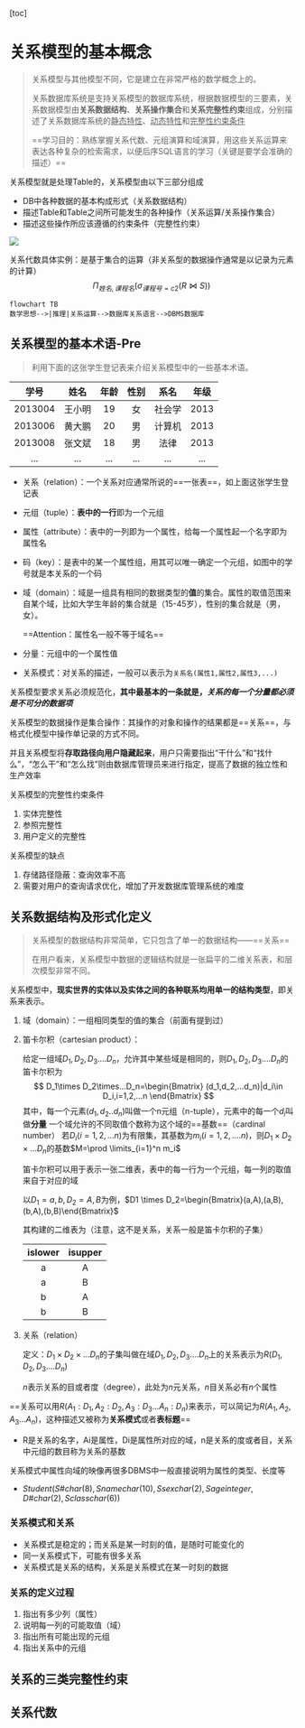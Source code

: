 [toc]

# 关系模型的基本概念

> 关系模型与其他模型不同，它是建立在非常严格的数学概念上的。
>
> 关系数据库系统是支持关系模型的数据库系统，根据数据模型的三要素，关系数据模型由**关系数据结构**、**关系操作集合**和**关系完整性约束**组成，分别描述了关系数据库系统的<u>静态特性</u>、<u>动态特性</u>和<u>完整性约束条件</u>
>
> ==学习目的：熟练掌握关系代数、元组演算和域演算，用这些关系运算来表达各种复杂的检索需求，以便后序SQL语言的学习（关键是要学会准确的描述）==

关系模型就是处理Table的，关系模型由以下三部分组成

- DB中各种数据的基本构成形式（关系数据结构）
- 描述Table和Table之间所可能发生的各种操作（关系运算/关系操作集合）
- 描述这些操作所应该遵循的约束条件（完整性约束）

![](https://gitee.com/ababa-317/image/raw/master/images/1457979e997a09464dff546537dad30.jpg)

关系代数具体实例：是基于集合的运算（非关系型的数据操作通常是以记录为元素的计算）
$$
\Pi_{姓名,课程名}\Big(\sigma_{课程号=c2}\big(R\bowtie S\big)\Big)
$$

```mermaid
flowchart TB
数学思想-->|推理|关系运算-->数据库关系语言-->DBMS数据库
```



## 关系模型的基本术语-Pre

> 利用下面的这张学生登记表来介绍关系模型中的一些基本术语。

|  学号   |  姓名  | 年龄 | 性别 |  系名  | 年级 |
| :-----: | :----: | :--: | :--: | :----: | :--: |
| 2013004 | 王小明 |  19  |  女  | 社会学 | 2013 |
| 2013006 | 黄大鹏 |  20  |  男  | 计算机 | 2013 |
| 2013008 | 张文斌 |  18  |  男  |  法律  | 2013 |
|   ...   |  ...   | ...  | ...  |  ...   | ...  |

- 关系（relation）：一个关系对应通常所说的==一张表==，如上面这张学生登记表

- 元组（tuple）：**表中的一行**即为一个元组

- 属性（attribute）：表中的一列即为一个属性，给每一个属性起一个名字即为属性名

- 码（key）：是表中的某一个属性组，用其可以唯一确定一个元组，如图中的学号就是本关系的一个码

- 域（domain）：域是一组具有相同的数据类型的**值**的集合。属性的取值范围来自某个域，比如大学生年龄的集合就是（15-45岁），性别的集合就是（男，女）。

  ==Attention：属性名一般不等于域名==

- 分量：元组中的一个属性值

- 关系模式：对关系的描述，一般可以表示为`关系名(属性1,属性2,属性3,...)`

关系模型要求关系必须规范化，**其中最基本的一条就是，*关系的每一个分量都必须是不可分的数据项***

关系模型的数据操作是集合操作：其操作的对象和操作的结果都是==关系==，与格式化模型中操作单记录的方式不同。

并且关系模型将**存取路径向用户隐藏起来**，用户只需要指出“干什么”和“找什么”，“怎么干”和“怎么找”则由数据库管理员来进行指定，提高了数据的独立性和生产效率

关系模型的完整性约束条件

1. 实体完整性
2. 参照完整性
3. 用户定义的完整性

关系模型的缺点

1. 存储路径隐蔽：查询效率不高
2. 需要对用户的查询请求优化，增加了开发数据库管理系统的难度

## 关系数据结构及形式化定义

> 关系模型的数据结构非常简单，它只包含了单一的数据结构——==关系==
>
> 在用户看来，关系模型中数据的逻辑结构就是一张扁平的二维关系表，和层次模型非常不同。

关系模型中，**现实世界的实体以及实体之间的各种联系均用单一的结构类型**，即关系来表示。

1. 域（domain）：一组相同类型的值的集合（前面有提到过）

2. 笛卡尔积（cartesian product）：

   给定一组域$D_1,D_2,D_3....D_n$，允许其中某些域是相同的，则$D_1,D_2,D_3....D_n$的笛卡尔积为
   $$
   D_1\times D_2\times...D_n=\begin{Bmatrix} (d_1,d_2,...d_n)|d_i\in D_i,i=1,2,…n \end{Bmatrix}
   $$
   其中，每一个元素$(d_1,d_2..d_n)$叫做一个n元组（n-tuple），元素中的每一个$d_i$叫做**分量**
   一个域允许的不同取值个数称为这个域的==基数==（cardinal number）
   若$D_i(i=1,2,…n)$为有限集，其基数为$m_i(i=1,2,….n)$，则$D_1\times D_2\times...D_n$的基数$M=\prod \limits_{i=1}^n m_i$
   
   笛卡尔积可以用于表示一张二维表，表中的每一行为一个元组，每一列的取值来自于对应的域
   
   以$D_1={a,b},D_2={A,B}$为例，$D1 \times D_2=\begin{Bmatrix}(a,A),(a,B),(b,A),(b,B)\end{Bmatrix}$
   
   其构建的二维表为（注意，这不是关系，关系一般是笛卡尔积的子集）
   
   | islower | isupper |
   | :-----: | :-----: |
   |    a    |    A    |
   |    a    |    B    |
   |    b    |    A    |
   |    b    |    B    |
   
3. 关系（relation）

   定义：$D_1\times D_2\times...D_n$的子集叫做在域$D_1,D_2,D_3....D_n$上的关系表示为$R(D_1,D_2,D_3....D_n)$

   $n$表示关系的目或者度（degree），此处为$n$元关系，$n$目关系必有$n$个属性

==关系可以用$R(A_1:D_1,A_2:D_2,A_3:D_3...A_n:D_n)$来表示，可以简记为$R(A_1,A_2,A_3...A_n)$，这种描述又被称为**关系模式**或者**表标题**==

- R是关系的名字，Ai是属性，Di是属性所对应的域，n是关系的度或者目，关系中元组的数目称为关系的基数

关系模式中属性向域的映像再很多DBMS中一般直接说明为属性的类型、长度等

- $Student(S\#char(8),Sname char(10),Ssex char(2),Sage integer,D\# char(2),Sclass char(6))$

### 关系模式和关系

- 关系模式是稳定的；而关系是某一时刻的值，是随时可能变化的
- 同一关系模式下，可能有很多关系
- 关系模式是关系的结构，关系是关系模式在某一时刻的数据

### 关系的定义过程

1. 指出有多少列（属性）
2. 说明每一列的可能取值（域）
3. 指出所有可能出现的元组
4. 指出关系中的元组

## 关系的三类完整性约束



## 关系代数

